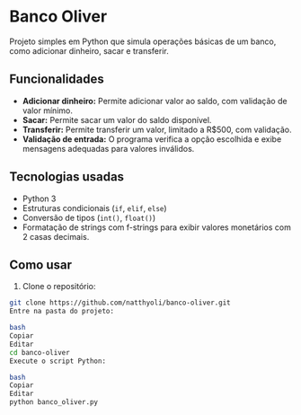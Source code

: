 # Banco Oliver

Projeto simples em Python que simula operações básicas de um banco, como adicionar dinheiro, sacar e transferir.

## Funcionalidades

- **Adicionar dinheiro:** Permite adicionar valor ao saldo, com validação de valor mínimo.
- **Sacar:** Permite sacar um valor do saldo disponível.
- **Transferir:** Permite transferir um valor, limitado a R$500, com validação.
- **Validação de entrada:** O programa verifica a opção escolhida e exibe mensagens adequadas para valores inválidos.

## Tecnologias usadas

- Python 3
- Estruturas condicionais (`if`, `elif`, `else`)
- Conversão de tipos (`int()`, `float()`)
- Formatação de strings com f-strings para exibir valores monetários com 2 casas decimais.

## Como usar

1. Clone o repositório:

```bash
git clone https://github.com/natthyoli/banco-oliver.git
Entre na pasta do projeto:

bash
Copiar
Editar
cd banco-oliver
Execute o script Python:

bash
Copiar
Editar
python banco_oliver.py
